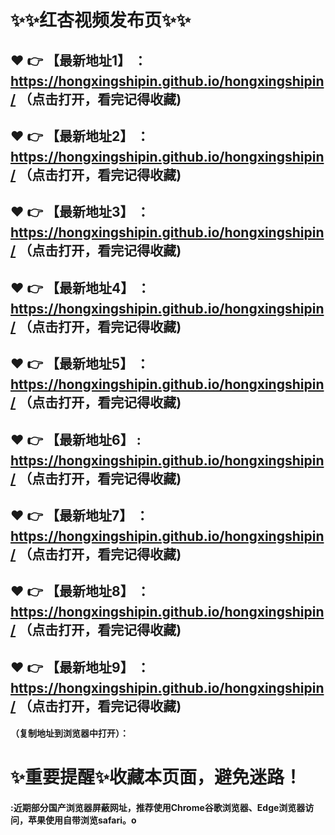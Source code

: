 # :sparkles::sparkles:红杏视频发布页:sparkles::sparkles:

 :heart: :point_right: 【最新地址1】 ：https://hongxingshipin.github.io/hongxingshipin/  （点击打开，看完记得收藏)
 ------
 :heart: :point_right: 【最新地址2】 ：https://hongxingshipin.github.io/hongxingshipin/  （点击打开，看完记得收藏)
 ------
 :heart: :point_right: 【最新地址3】 ：https://hongxingshipin.github.io/hongxingshipin/   （点击打开，看完记得收藏)
 ------
 :heart: :point_right: 【最新地址4】 ：https://hongxingshipin.github.io/hongxingshipin/  （点击打开，看完记得收藏)
 ------
 :heart: :point_right: 【最新地址5】 ：https://hongxingshipin.github.io/hongxingshipin/   （点击打开，看完记得收藏)
 ------
 :heart: :point_right: 【最新地址6】 : https://hongxingshipin.github.io/hongxingshipin/   （点击打开，看完记得收藏)
 ------
 :heart: :point_right: 【最新地址7】 ：https://hongxingshipin.github.io/hongxingshipin/   （点击打开，看完记得收藏)
 ------
 :heart: :point_right: 【最新地址8】 ：https://hongxingshipin.github.io/hongxingshipin/  （点击打开，看完记得收藏)
 ------
 :heart: :point_right: 【最新地址9】 ：https://hongxingshipin.github.io/hongxingshipin/   （点击打开，看完记得收藏)
  ------

  
#### （复制地址到浏览器中打开）：
# :sparkles:重要提醒:sparkles:收藏本页面，避免迷路！
#### :近期部分国产浏览器屏蔽网址，推荐使用Chrome谷歌浏览器、Edge浏览器访问，苹果使用自带浏览safari。o
